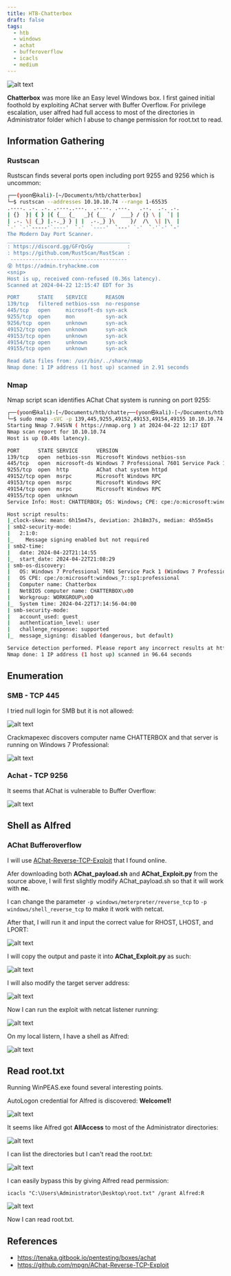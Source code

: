 ```yaml
---
title: HTB-Chatterbox
draft: false
tags:
  - htb
  - windows
  - achat
  - bufferoverflow
  - icacls
  - medium
---
```

![alt text](https://raw.githubusercontent.com/jadu101/jadu101.github.io/v4/Images/htb/chatterbox/Chatterbox.png)

**Chatterbox** was more like an Easy level Windows box. I first gained initial foothold by exploiting AChat server with Buffer Overflow. For privilege escalation, user alfred had full access to most of the directories in Administrator folder which I abuse to change permission for root.txt to read. 
## Information Gathering
### Rustscan

Rustscan finds several ports open including port 9255 and 9256 which is uncommon:

```bash
┌──(yoon㉿kali)-[~/Documents/htb/chatterbox]
└─$ rustscan --addresses 10.10.10.74 --range 1-65535 
.----. .-. .-. .----..---.  .----. .---.   .--.  .-. .-.
| {}  }| { } |{ {__ {_   _}{ {__  /  ___} / {} \ |  `| |
| .-. \| {_} |.-._} } | |  .-._} }\     }/  /\  \| |\  |
`-' `-'`-----'`----'  `-'  `----'  `---' `-'  `-'`-' `-'
The Modern Day Port Scanner.
________________________________________
: https://discord.gg/GFrQsGy           :
: https://github.com/RustScan/RustScan :
 --------------------------------------
😵 https://admin.tryhackme.com
<snip>
Host is up, received conn-refused (0.36s latency).
Scanned at 2024-04-22 12:15:47 EDT for 3s

PORT      STATE    SERVICE      REASON
139/tcp   filtered netbios-ssn  no-response
445/tcp   open     microsoft-ds syn-ack
9255/tcp  open     mon          syn-ack
9256/tcp  open     unknown      syn-ack
49152/tcp open     unknown      syn-ack
49153/tcp open     unknown      syn-ack
49154/tcp open     unknown      syn-ack
49155/tcp open     unknown      syn-ack

Read data files from: /usr/bin/../share/nmap
Nmap done: 1 IP address (1 host up) scanned in 2.91 seconds
```


### Nmap

Nmap script scan identifies AChat Chat system is running on port 9255:

```bash
┌──(yoon㉿kali)-[~/Documents/htb/chatte┌──(yoon㉿kali)-[~/Documents/htb/chatterbox]
└─$ sudo nmap -sVC -p 139,445,9255,49152,49153,49154,49155 10.10.10.74
Starting Nmap 7.94SVN ( https://nmap.org ) at 2024-04-22 12:17 EDT
Nmap scan report for 10.10.10.74
Host is up (0.40s latency).

PORT      STATE SERVICE      VERSION
139/tcp   open  netbios-ssn  Microsoft Windows netbios-ssn
445/tcp   open  microsoft-ds Windows 7 Professional 7601 Service Pack 1 microsoft-ds (workgroup: WORKGROUP)
9255/tcp  open  http         AChat chat system httpd
49152/tcp open  msrpc        Microsoft Windows RPC
49153/tcp open  msrpc        Microsoft Windows RPC
49154/tcp open  msrpc        Microsoft Windows RPC
49155/tcp open  unknown
Service Info: Host: CHATTERBOX; OS: Windows; CPE: cpe:/o:microsoft:windows

Host script results:
|_clock-skew: mean: 6h15m47s, deviation: 2h18m37s, median: 4h55m45s
| smb2-security-mode: 
|   2:1:0: 
|_    Message signing enabled but not required
| smb2-time: 
|   date: 2024-04-22T21:14:55
|_  start_date: 2024-04-22T21:08:29
| smb-os-discovery: 
|   OS: Windows 7 Professional 7601 Service Pack 1 (Windows 7 Professional 6.1)
|   OS CPE: cpe:/o:microsoft:windows_7::sp1:professional
|   Computer name: Chatterbox
|   NetBIOS computer name: CHATTERBOX\x00
|   Workgroup: WORKGROUP\x00
|_  System time: 2024-04-22T17:14:56-04:00
| smb-security-mode: 
|   account_used: guest
|   authentication_level: user
|   challenge_response: supported
|_  message_signing: disabled (dangerous, but default)

Service detection performed. Please report any incorrect results at https://nmap.org/submit/ .
Nmap done: 1 IP address (1 host up) scanned in 96.64 seconds
```

## Enumeration
### SMB - TCP 445

I tried null login for SMB but it is not allowed:

![alt text](https://raw.githubusercontent.com/jadu101/jadu101.github.io/v4/Images/htb/chatterbox/image.png)

Crackmapexec discovers computer name CHATTERBOX and that server is running on Windows 7 Professional:

![alt text](https://raw.githubusercontent.com/jadu101/jadu101.github.io/v4/Images/htb/chatterbox/image-1.png)


### Achat - TCP 9256

It seems that AChat is vulnerable to Buffer Overflow:

![alt text](https://raw.githubusercontent.com/jadu101/jadu101.github.io/v4/Images/htb/chatterbox/image-9.png)


## Shell as Alfred
### AChat Bufferoverflow


I will use [AChat-Reverse-TCP-Exploit](https://github.com/mpgn/AChat-Reverse-TCP-Exploit) that I found online.

Afer downloading both **AChat_payload.sh** and **AChat_Exploit.py** from the source above, I will first slightly modify AChat_payload.sh so that it will work with **nc**.

I can change the parameter `-p windows/meterpreter/reverse_tcp` to `-p windows/shell_reverse_tcp` to make it work with netcat.

After that, I will run it and input the correct value for RHOST, LHOST, and LPORT:

![alt text](https://raw.githubusercontent.com/jadu101/jadu101.github.io/v4/Images/htb/chatterbox/image-4.png)

I will copy the output and paste it into **AChat_Exploit.py** as such:

![alt text](https://raw.githubusercontent.com/jadu101/jadu101.github.io/v4/Images/htb/chatterbox/image-6.png)

I will also modify the target server address:

![alt text](https://raw.githubusercontent.com/jadu101/jadu101.github.io/v4/Images/htb/chatterbox/image-5.png)

Now I can run the exploit with netcat listener running:

![alt text](https://raw.githubusercontent.com/jadu101/jadu101.github.io/v4/Images/htb/chatterbox/image-7.png)

On my local listern, I have a shell as Alfred:

![alt text](https://raw.githubusercontent.com/jadu101/jadu101.github.io/v4/Images/htb/chatterbox/image-8.png)

## Read root.txt

Running WinPEAS.exe found several interesting points.

AutoLogon credential for Alfred is discovered: **Welcome1!**

![alt text](https://raw.githubusercontent.com/jadu101/jadu101.github.io/v4/Images/htb/chatterbox/image-10.png)

It seems like Alfred got **AllAccess** to most of the Administrator directories:

![alt text](https://raw.githubusercontent.com/jadu101/jadu101.github.io/v4/Images/htb/chatterbox/image-11.png)

I can list the directories but I can't read the root.txt:

![alt text](https://raw.githubusercontent.com/jadu101/jadu101.github.io/v4/Images/htb/chatterbox/image-12.png)

I can easily bypass this by giving Alfred read permission:

`icacls "C:\Users\Administrator\Desktop\root.txt" /grant Alfred:R`

![alt text](https://raw.githubusercontent.com/jadu101/jadu101.github.io/v4/Images/htb/chatterbox/image-13.png)

Now I can read root.txt.

## References
- https://tenaka.gitbook.io/pentesting/boxes/achat
- https://github.com/mpgn/AChat-Reverse-TCP-Exploit